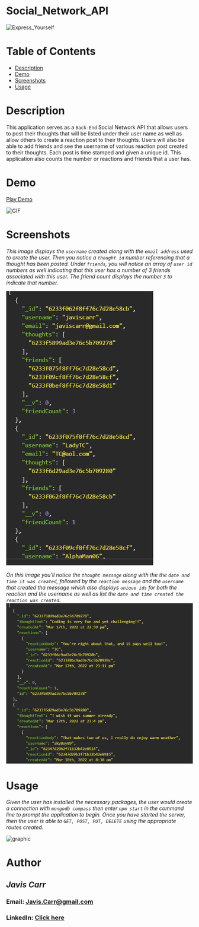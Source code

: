 # Social_Network_API

![Express_Yourself](https://media.giphy.com/media/daDA87vgm5m5fjJR3G/giphy.gif)

# Table of Contents

- [Description](#description)
- [Demo](#demo)
- [Screenshots](#screenshots)
- [Usage](#usage)

# Description

This application serves as a `Back-End` Social Network API that allows users to post their thoughts that will be listed under their user name as well as allow others to create a reaction post to their thoughts. Users will also be able to add friends and see the username of various reaction post created to their thoughts. Each post is time stamped and given a unique id. This application also counts the number or reactions and friends that a user has.

# Demo

[Play Demo ](https://www.youtube.com/watch?v=QpwrUKqzxVI)

![GIF](./images/Social-Network-API-pt-2.gif)

# Screenshots

_This image displays the `username` created along with the `email address` used to create the user. Then you notice a `thought id` number referencing that a thought has been posted. Under `friends`, you will notice an array of `user id` numbers as well indicating that this user has a number of 3 friends associated with this user. The friend count displays the number `3` to indicate that number._

![Users](./images/users.JPG)

_On this image you'll notice the `thought message` along with the the `date and time it was created`, followed by the `reaction message` and the `username` that created tha message which also displays `unique ids` for both the reaction and the username as well as list the `date and time created the reaction was created`._
![Thoughts](./images/thoughts.JPG)

# Usage

_Given the user has installed the necessary packages, the user would create a connection with `mongodb compass` then enter `npm start` in the command line to prompt the application to begin. Once you have started the server, then the user is able to `GET, POST, PUT, DELETE` using the appropriate routes created._

![graphic](https://media.giphy.com/media/3oxHQM2nelb4qWtoje/giphy.gif)

# Author

## **_Javis Carr_**

### **Email:** Javis.Carr@gmail.com

### **LinkedIn:** [Click here](https://www.linkedin.com/in/javis-carr-8a584533/)
